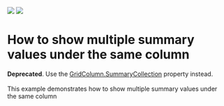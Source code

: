 <!-- default badges list -->
[![](https://img.shields.io/badge/Open_in_DevExpress_Support_Center-FF7200?style=flat-square&logo=DevExpress&logoColor=white)](https://supportcenter.devexpress.com/ticket/details/E651)
[![](https://img.shields.io/badge/📖_How_to_use_DevExpress_Examples-e9f6fc?style=flat-square)](https://docs.devexpress.com/GeneralInformation/403183)
<!-- default badges end -->
# How to show multiple summary values under the same column


<p><strong>Deprecated</strong>. Use the <a href="https://documentation.devexpress.com/#WindowsForms/DevExpressXtraGridColumnsGridColumn_Summarytopic">GridColumn.SummaryCollection</a> property instead.<br /><br />This example demonstrates how to show multiple summary values under the same column</p>

<br/>



